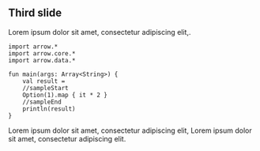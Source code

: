 ## Third slide

Lorem ipsum dolor sit amet, consectetur adipiscing elit,.


```kotlin:ank
import arrow.*
import arrow.core.*
import arrow.data.*

fun main(args: Array<String>) {
    val result =
    //sampleStart
    Option(1).map { it * 2 }
    //sampleEnd
    println(result)
}
```
<!-- .element: class="arrow" data-executable="true" theme="darcula" -->

Lorem ipsum dolor sit amet, consectetur adipiscing elit, Lorem ipsum dolor sit amet, consectetur adipiscing elit.

